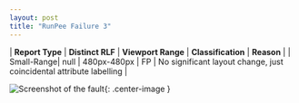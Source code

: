 ```yaml
---
layout: post
title: "RunPee Failure 3"
---
```

| **Report Type** | **Distinct RLF** | **Viewport Range** | **Classification** | **Reason** |
| Small-Range| null | 480px-480px | FP | No significant layout change, just coincidental attribute labelling | 

![Screenshot of the fault](../../../assets/images/RunPee/fault3/smallrangeWidth480.png){: .center-image }